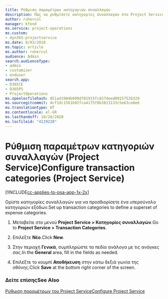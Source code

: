 ```yaml
---
title: Ρύθμιση παραμέτρων κατηγοριών συναλλαγών
description: Πώς να ρυθμίσετε κατηγορίες συναλλαγών στο Project Service
author: ruhercul
manager: kfend
ms.service: project-operations
ms.custom:
- dyn365-projectservice
ms.date: 8/03/2018
ms.topic: article
ms.author: ruhercul
audience: Admin
search.audienceType:
- admin
- customizer
- enduser
search.app:
- D365CE
- D365PS
- ProjectOperations
ms.openlocfilehash: 851ad1984b099df81915fc8374eed09157526329
ms.sourcegitcommit: 4cf1dc1561b92fca4175f0b3813133c5e63ce8e6
ms.translationtype: HT
ms.contentlocale: el-GR
ms.lasthandoff: 10/28/2020
ms.locfileid: "4129228"
---
```

# <a name="configure-transaction-categories-project-service"></a><span data-ttu-id="41e27-103">Ρύθμιση παραμέτρων κατηγοριών συναλλαγών (Project Service)</span><span class="sxs-lookup"><span data-stu-id="41e27-103">Configure transaction categories (Project Service)</span></span>

[!INCLUDE[cc-applies-to-psa-app-1x-2x](../includes/cc-applies-to-psa-app-1x-2x.md)]

<span data-ttu-id="41e27-104">Ορίστε κατηγορίες συναλλαγών για να προσδιορίσετε ένα υπερσύνολο κατηγοριών εξόδων.</span><span class="sxs-lookup"><span data-stu-id="41e27-104">Set up transaction categories to define a superset of expense categories.</span></span>  
  
1.  <span data-ttu-id="41e27-105">Μεταβείτε στο μενού **Project Service > Κατηγορίες συναλλαγών**.</span><span class="sxs-lookup"><span data-stu-id="41e27-105">Go to **Project Service > Transaction Categories**.</span></span>  
  
2.  <span data-ttu-id="41e27-106">Επιλέξτε **Νέο**.</span><span class="sxs-lookup"><span data-stu-id="41e27-106">Click **New**.</span></span>  
  
3.  <span data-ttu-id="41e27-107">Στην περιοχή **Γενικά**, συμπληρώστε τα πεδία ανάλογα με τις ανάγκες σας.</span><span class="sxs-lookup"><span data-stu-id="41e27-107">In the **General** area, fill in the fields as needed.</span></span>  
  
4.  <span data-ttu-id="41e27-108">Επιλέξτε το κουμπί **Αποθήκευση** στην κάτω δεξιά γωνία της οθόνης.</span><span class="sxs-lookup"><span data-stu-id="41e27-108">Click **Save** at the bottom right corner of the screen.</span></span>  
  
### <a name="see-also"></a><span data-ttu-id="41e27-109">Δείτε επίσης</span><span class="sxs-lookup"><span data-stu-id="41e27-109">See Also</span></span>  
 [<span data-ttu-id="41e27-110">Ρύθμιση παραμέτρων του Project Service</span><span class="sxs-lookup"><span data-stu-id="41e27-110">Configure Project Service</span></span>](../psa/configure.md)

